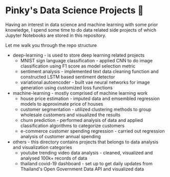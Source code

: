 # Pinky's Data Science Projects :seedling:

Having an interest in data science and machine learning with some prior knowledge, I spend some time to do data related side projects of which Jupyter Notebooks 
are stored in this repository.

Let me walk you through the repo structure

* deep-learning - is used to store deep learning related projects
  * MNIST sign language classification - applied CNN to do image classification using F1 score as model selection metric
  * sentiment analysis - implemented text data cleaning function and constructed LSTM based sentiment detector
  * variational autoencoder - built vae neural networks for image generation using customized loss functions
* machine-learning - mostly comprised of machine learning work
  * house price estimation - imputed data and emsembled regression models to approximate price of houses
  * customer segmentation - utilized clustering methods to group wholesale customers and visualized the results
  * churn prediction - performed analysis of data and applied classification algorithms to categorize customers
  * e-commerce customer spending regression - carried out regression analysis of customer annual spending
* others - this directory contains projects that belongs to data analysis and visualization categories
  * youtube trending video data analysis - cleaned, visualized and analysed 100k+ records of data
  * thailand covid-19 dashboard - set up to get daily updates from Thailand's Open Government Data API and visualized data

